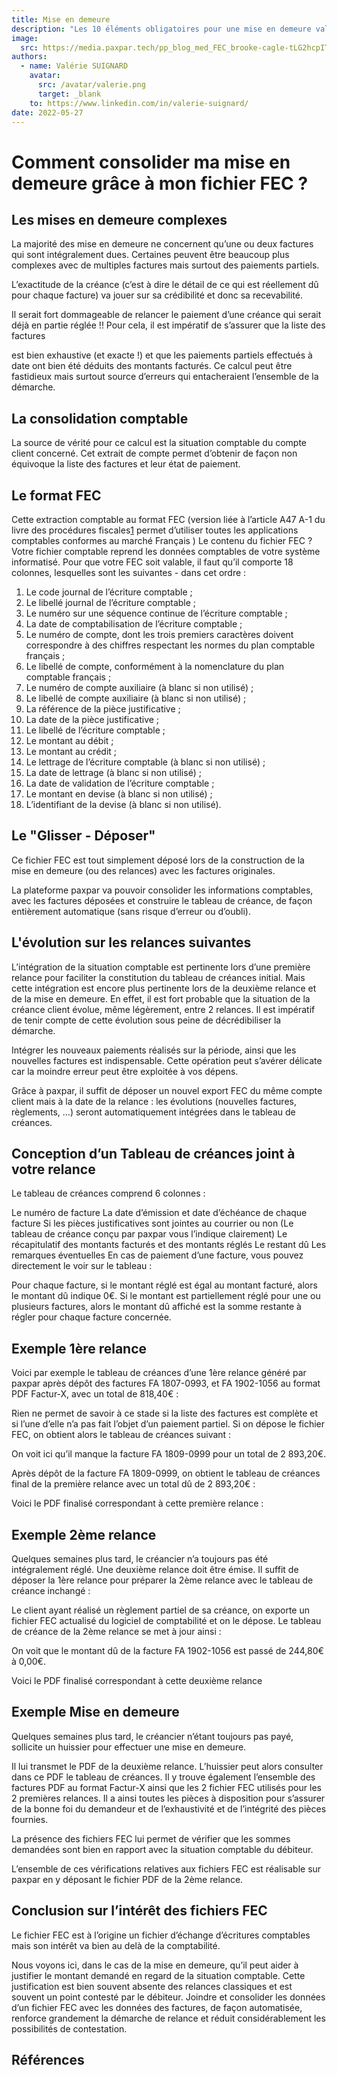 ```yaml
---
title: Mise en demeure
description: "Les 10 éléments obligatoires pour une mise en demeure valide."
image:
  src: https://media.paxpar.tech/pp_blog_med_FEC_brooke-cagle-tLG2hcpITZE-unsplash.png
authors:
  - name: Valérie SUIGNARD
    avatar:
      src: /avatar/valerie.png
      target: _blank
    to: https://www.linkedin.com/in/valerie-suignard/
date: 2022-05-27
---
```


# Comment consolider ma mise en demeure grâce à mon fichier FEC ?

## Les mises en demeure complexes
La majorité des mise en demeure ne concernent qu’une ou deux factures qui sont intégralement dues. Certaines peuvent être beaucoup plus complexes avec de multiples factures mais surtout des paiements partiels.

L’exactitude de la créance (c’est à dire le détail de ce qui est réellement dû pour chaque facture) va jouer sur sa crédibilité et donc sa recevabilité.

Il serait fort dommageable de relancer le paiement d’une créance qui serait déjà en partie réglée !! Pour cela, il est impératif de s’assurer que la liste des factures

est bien exhaustive (et exacte !)
et que les paiements partiels effectués à date ont bien été déduits des montants facturés.
Ce calcul peut être fastidieux mais surtout source d’erreurs qui entacheraient l’ensemble de la démarche.

## La consolidation comptable
La source de vérité pour ce calcul est la situation comptable du compte client concerné. Cet extrait de compte permet d’obtenir de façon non équivoque la liste des factures et leur état de paiement.

## Le format FEC
Cette extraction comptable au format FEC (version liée à l’article A47 A-1 du livre des procédures fiscales[1] permet d’utiliser toutes les applications comptables conformes au marché Français )
Le contenu du fichier FEC ? Votre fichier comptable reprend les données comptables de votre système informatisé. Pour que votre FEC soit valable, il faut qu’il comporte 18 colonnes, lesquelles sont les suivantes - dans cet ordre :

1. Le code journal de l’écriture comptable ;
2. Le libellé journal de l’écriture comptable ;
3. Le numéro sur une séquence continue de l’écriture comptable ;
4. La date de comptabilisation de l’écriture comptable ;
5. Le numéro de compte, dont les trois premiers caractères doivent correspondre à des chiffres respectant les normes du plan comptable français ;
6. Le libellé de compte, conformément à la nomenclature du plan comptable français ;
7. Le numéro de compte auxiliaire (à blanc si non utilisé) ;
8. Le libellé de compte auxiliaire (à blanc si non utilisé) ;
9. La référence de la pièce justificative ;
10. La date de la pièce justificative ;
11. Le libellé de l’écriture comptable ;
12. Le montant au débit ;
13. Le montant au crédit ;
14. Le lettrage de l’écriture comptable (à blanc si non utilisé) ;
15. La date de lettrage (à blanc si non utilisé) ;
16. La date de validation de l’écriture comptable ;
17. Le montant en devise (à blanc si non utilisé) ;
18. L’identifiant de la devise (à blanc si non utilisé).

## Le "Glisser - Déposer"
Ce fichier FEC est tout simplement déposé lors de la construction de la mise en demeure (ou des relances) avec les factures originales.

La plateforme paxpar va pouvoir consolider les informations comptables, avec les factures déposées et construire le tableau de créance, de façon entièrement automatique (sans risque d’erreur ou d’oubli).

## L'évolution sur les relances suivantes
L’intégration de la situation comptable est pertinente lors d’une première relance pour faciliter la constitution du tableau de créances initial. Mais cette intégration est encore plus pertinente lors de la deuxième relance et de la mise en demeure. En effet, il est fort probable que la situation de la créance client évolue, même légèrement, entre 2 relances. Il est impératif de tenir compte de cette évolution sous peine de décrédibiliser la démarche.

Intégrer les nouveaux paiements réalisés sur la période, ainsi que les nouvelles factures est indispensable. Cette opération peut s’avérer délicate car la moindre erreur peut être exploitée à vos dépens.

Grâce à paxpar, il suffit de déposer un nouvel export FEC du même compte client mais à la date de la relance : les évolutions (nouvelles factures, règlements, …) seront automatiquement intégrées dans le tableau de créances.

## Conception d’un Tableau de créances joint à votre relance
Le tableau de créances comprend 6 colonnes :

Le numéro de facture
La date d’émission et date d’échéance de chaque facture
Si les pièces justificatives sont jointes au courrier ou non (Le tableau de créance conçu par paxpar vous l’indique clairement)
Le récapitulatif des montants facturés et des montants réglés
Le restant dû 
Les remarques éventuelles
En cas de paiement d’une facture, vous pouvez directement le voir sur le tableau :

Pour chaque facture, si le montant réglé est égal au montant facturé, alors le montant dû indique 0€.
Si le montant est partiellement réglé pour une ou plusieurs factures, alors le montant dû affiché est la somme restante à régler pour chaque facture concernée.

## Exemple 1ère relance
Voici par exemple le tableau de créances d’une 1ère relance généré par paxpar après dépôt des factures FA 1807-0993, et FA 1902-1056 au format PDF Factur-X, avec un total de 818,40€ :



Rien ne permet de savoir à ce stade si la liste des factures est complète et si l’une d’elle n’a pas fait l’objet d’un paiement partiel. Si on dépose le fichier FEC, on obtient alors le tableau de créances suivant :

On voit ici qu’il manque la facture FA 1809-0999 pour un total de 2 893,20€.


Après dépôt de la facture FA 1809-0999, on obtient le tableau de créances final de la première relance avec un total dû de 2 893,20€ :



Voici le PDF finalisé correspondant à cette première relance :



## Exemple 2ème relance
Quelques semaines plus tard, le créancier n’a toujours pas été intégralement réglé. Une deuxième relance doit être émise. Il suffit de déposer la 1ère relance pour préparer la 2ème relance avec le tableau de créance inchangé :



Le client ayant réalisé un règlement partiel de sa créance, on exporte un fichier FEC actualisé du logiciel de comptabilité et on le dépose. Le tableau de créance de la 2ème relance se met à jour ainsi :



On voit que le montant dû de la facture FA 1902-1056 est passé de 244,80€ à 0,00€.

Voici le PDF finalisé correspondant à cette deuxième relance



 
 
 
 
 
 
 
 
## Exemple Mise en demeure
Quelques semaines plus tard, le créancier n’étant toujours pas payé, sollicite un huissier pour effectuer une mise en demeure.

Il lui transmet le PDF de la deuxième relance. L’huissier peut alors consulter dans ce PDF le tableau de créances. Il y trouve également l’ensemble des factures PDF au format Factur-X ainsi que les 2 fichier FEC utilisés pour les 2 premières relances. Il a ainsi toutes les pièces à disposition pour s’assurer de la bonne foi du demandeur et de l’exhaustivité et de l’intégrité des pièces fournies.

La présence des fichiers FEC lui permet de vérifier que les sommes demandées sont bien en rapport avec la situation comptable du débiteur.

L’ensemble de ces vérifications relatives aux fichiers FEC est réalisable sur paxpar en y déposant le fichier PDF de la 2ème relance.

## Conclusion sur l’intérêt des fichiers FEC
Le fichier FEC est à l’origine un fichier d’échange d’écritures comptables mais son intérêt va bien au delà de la comptabilité. 

Nous voyons ici, dans le cas de la mise en demeure, qu’il peut aider à justifier le montant demandé en regard de la situation comptable. Cette justification est bien souvent absente des relances classiques et est souvent un point contesté par le débiteur. Joindre et consolider les données d’un fichier FEC avec les données des factures, de façon automatisée, renforce grandement la démarche de relance et réduit considérablement les possibilités de contestation.

## Références
[1]: https://www.legifrance.gouv.fr/codes/article_lc/LEGIARTI000027804775/
